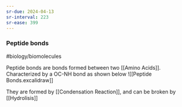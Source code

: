 ```yaml
---
sr-due: 2024-04-13
sr-interval: 223
sr-ease: 399
---
```

### Peptide bonds
#biology/biomolecules 

Peptide bonds are bonds formed between two [[Amino Acids]].
Characterized by a OC-NH bond as shown below
![[Peptide Bonds.excalidraw]]

They are formed by [[Condensation Reaction]], and can be broken by [[Hydrolisis]]